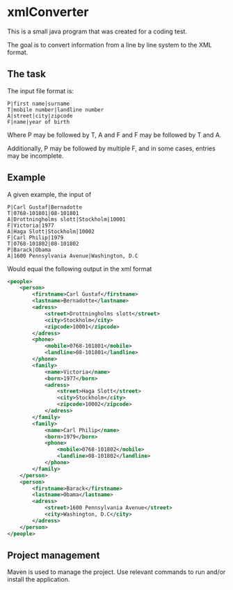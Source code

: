 # xmlConverter
This is a small java program that was created for a coding test.

The goal is to convert information from a line by line system to the XML format.

## The task

The input file format is:
```
P|first name|surname
T|mobile number|landline number
A|street|city|zipcode
F|name|year of birth
```

Where P may be followed by T, A and F
and F may be followed by T and A.

Additionally, P may be followed by multiple F, and in some cases, entries may be incomplete.

## Example
A given example, the input of
```
P|Carl Gustaf|Bernadotte
T|0768-101801|08-101801
A|Drottningholms slott|Stockholm|10001
F|Victoria|1977
A|Haga Slott|Stockholm|10002
F|Carl Philip|1979
T|0768-101802|08-101802
P|Barack|Obama
A|1600 Pennsylvania Avenue|Washington, D.C
```

Would equal the following output in the xml format
```xml
<people>
    <person>
        <firstname>Carl Gustaf</firstname>
        <lastname>Bernadotte</lastname>
        <adress>
            <street>Drottningholms slott</street>
            <city>Stockholm</city>
            <zipcode>10001</zipcode>
        </adress>
        <phone>
            <mobile>0768-101801</mobile>
            <landline>08-101801</landline>
        </phone>
        <family>
            <name>Victoria</name>
            <born>1977</born>
            <adress>
                <street>Haga Slott</street>
                <city>Stockholm</city>
                <zipcode>10002</zipcode>
            </adress>
        </family>
        <family>
            <name>Carl Philip</name>
            <born>1979</born>
            <phone>
                <mobile>0768-101802</mobile>
                <landline>08-101802</landline>
            </phone>
        </family>
    </person>
    <person>
        <firstname>Barack</firstname>
        <lastname>Obama</lastname>
        <adress>
            <street>1600 Pennsylvania Avenue</street>
            <city>Washington, D.C</city>
        </adress>
    </person>
</people>
```

## Project management
Maven is used to manage the project. Use relevant commands to run and/or install the application.